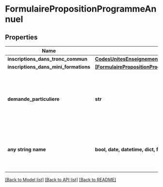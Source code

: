 # FormulairePropositionProgrammeAnnuel


## Properties
Name | Type | Description | Notes
------------ | ------------- | ------------- | -------------
**inscriptions_dans_tronc_commun** | [**CodesUnitesEnseignement**](CodesUnitesEnseignement.md) |  | [optional] 
**inscriptions_dans_mini_formations** | [**[FormulairePropositionProgrammeAnnuelInscriptionsDansMiniFormations]**](FormulairePropositionProgrammeAnnuelInscriptionsDansMiniFormations.md) |  | [optional] 
**demande_particuliere** | **str** |  | [optional]  if omitted the server will use the default value of ""
**any string name** | **bool, date, datetime, dict, float, int, list, str, none_type** | any string name can be used but the value must be the correct type | [optional]

[[Back to Model list]](../README.md#documentation-for-models) [[Back to API list]](../README.md#documentation-for-api-endpoints) [[Back to README]](../README.md)


